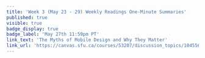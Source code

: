 ```yaml
---
title: 'Week 3 (May 23 - 29) Weekly Readings One-Minute Summaries'
published: true
visible: true
badge_display: true
badge_label: 'May 27th 11:59pm PT'
link_text: 'The Myths of Mobile Design and Why They Matter'
link_url: 'https://canvas.sfu.ca/courses/53207/discussion_topics/1045561'
---
```

